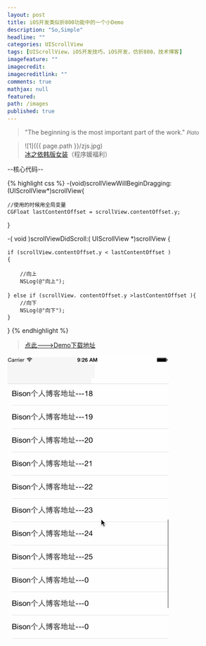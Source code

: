 ```yaml
---
layout: post
title: iOS开发类似折800功能中的一个小Demo
description: "So,Simple"
headline: ""
categories: UIScrollView
tags: [UIScrollView，iOS开发技巧，iOS开发，仿折800，技术博客]
imagefeature: ""
imagecredit: 
imagecreditlink: ""
comments: true
mathjax: null
featured: 
path: /images
published: true
---
```


>&quot;The beginning is the most important part of the work.&quot;
><small><cite title="Plato">Plato</cite></small>

>![1]({{ page.path }}/zjs.jpg)<br>
>[冰之依韩版女装](http://allluckly.taobao.com/)（程序媛福利）

--核心代码--

{% highlight css %}
-(void)scrollViewWillBeginDragging:(UIScrollView*)scrollView{

    //使用的时候用全局变量
    CGFloat lastContentOffset = scrollView.contentOffset.y;
}


-( void )scrollViewDidScroll:( UIScrollView *)scrollView {
    
    if (scrollView.contentOffset.y < lastContentOffset )
    {

        //向上
        NSLog(@"向上");

    } else if (scrollView. contentOffset.y >lastContentOffset ){
        //向下
        NSLog(@"向下");
    }
}
{% endhighlight %}

> [点此--->Demo下载地址](https://github.com/AllLuckly/LBMoviesPossession) <br>


![(LBMoviesPossession)](https://github.com/AllLuckly/LBMoviesPossession/blob/master/Move.gif?raw=true)

